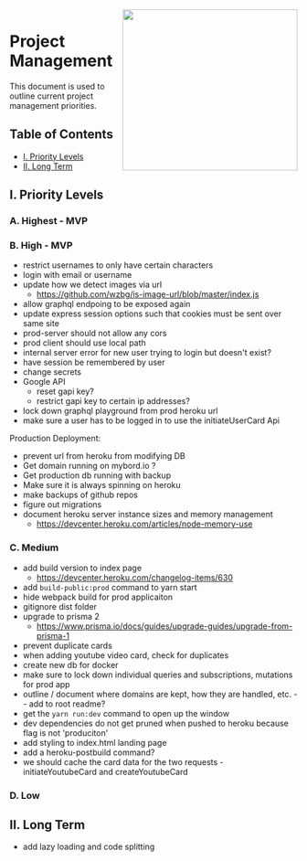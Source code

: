 <img align="right" width="306" height="282" src="https://github.com/jimmy-e/mybord-server/blob/master/etc/assets/projectManagement.jpg">

# Project Management

This document is used to outline current project management priorities.

## Table of Contents

* [I. Priority Levels](#i-priority-levels)   
* [II. Long Term](#ii-long-term)   

## I. Priority Levels

### A. Highest - MVP

### B. High - MVP

* restrict usernames to only have certain characters
* login with email or username
* update how we detect images via url
  - https://github.com/wzbg/is-image-url/blob/master/index.js
* allow graphql endpoing to be exposed again
* update express session options such that cookies must be sent over same site
* prod-server should not allow any cors
* prod client should use local path
* internal server error for new user trying to login but doesn't exist?
* have session be remembered by user
* change secrets
* Google API
  * reset gapi key?
  * restrict gapi key to certain ip addresses?
* lock down graphql playground from prod heroku url  
* make sure a user has to be logged in to use the initiateUserCard Api

Production Deployment:

* prevent url from heroku from modifying DB
* Get domain running on mybord.io ?
* Get production db running with backup
* Make sure it is always spinning on heroku
* make backups of github repos
* figure out migrations
* document heroku server instance sizes and memory management
  * https://devcenter.heroku.com/articles/node-memory-use

### C. Medium

* add build version to index page  
  *  https://devcenter.heroku.com/changelog-items/630 
* add `build-public:prod` command to yarn start
* hide webpack build for prod applicaiton
* gitignore dist folder
* upgrade to prisma 2
  * https://www.prisma.io/docs/guides/upgrade-guides/upgrade-from-prisma-1
* prevent duplicate cards
* when adding youtube video card, check for duplicates
* create new db for docker
* make sure to lock down individual queries and subscriptions, mutations for prod app
* outline / document where domains are kept, how they are handled, etc. -- add to root readme?
* get the `yarn run:dev` command to open up the window
* dev dependencies do not get pruned when pushed to heroku because flag is not 'produciton'
* add styling to index.html landing page
* add a heroku-postbuild command?
* we should cache the card data for the two requests - initiateYoutubeCard and createYoutubeCard

### D. Low

## II. Long Term  

* add lazy loading and code splitting
